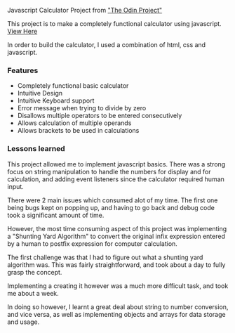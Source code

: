 Javascript Calculator Project from ["The Odin Project"](https://www.theodinproject.com/courses/web-development-101/lessons/calculator)

This project is to make a completely functional calculator using javascript. [View Here](https://fffear.github.io/javascript-calculator/)

In order to build the calculator, I used a combination of html, css and javascript.

<h3>Features</h3>
<ul>
  <li>Completely functional basic calculator</li>
  <li>Intuitive Design</li>
  <li>Intuitive Keyboard support</li>
  <li>Error message when trying to divide by zero</li>
  <li>Disallows multiple operators to be entered consecutively</li>
  <li>Allows calculation of multiple operands</li>
  <li>Allows brackets to be used in calculations</li>
</ul>

<h3>Lessons learned</h3>

This project allowed me to implement javascript basics. There was a strong focus on string manipulation to handle the numbers for display and for calculation, and adding event listeners since the calculator required human input.

There were 2 main issues which consumed alot of my time. The first one being bugs kept on popping up, and having to go back and debug code took a significant amount of time.

However, the most time consuming aspect of this project was implementing a "Shunting Yard Algorithm" to convert the original infix expression entered by a human to postfix expression for computer calculation.

The first challenge was that I had to figure out what a shunting yard algorithm was. This was fairly straightforward, and took about a day to fully grasp the concept.

Implementing a creating it however was a much more difficult task, and took me about a week.

In doing so however, I learnt a great deal about string to number conversion, and vice versa, as well as implementing objects and arrays for data storage and usage.
